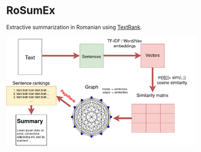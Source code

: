 # RoSumEx

Extractive summarization in Romanian using [TextRank](https://web.eecs.umich.edu/~mihalcea/papers/mihalcea.emnlp04.pdf).

![Extractive summarization with TextRank](Images/extractivesummarization.png)
